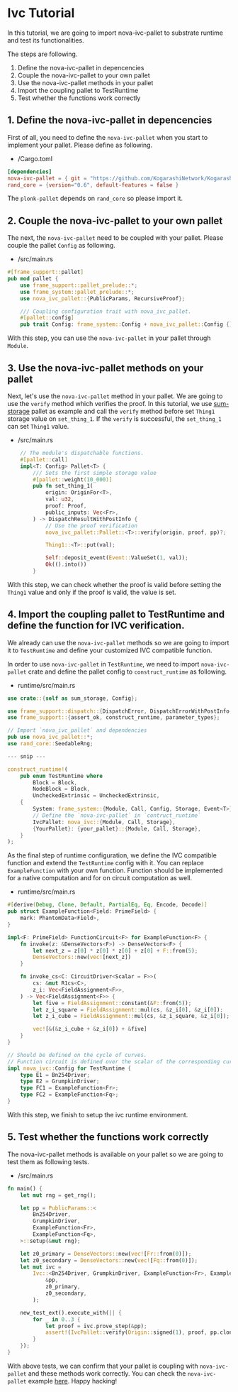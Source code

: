 # Ivc Tutorial

In this tutorial, we are going to import nova-ivc-pallet to substrate runtime and test its functionalities.

The steps are following.

1. Define the nova-ivc-pallet in depencencies
2. Couple the nova-ivc-pallet to your own pallet
3. Use the nova-ivc-pallet methods in your pallet
4. Import the coupling pallet to TestRuntime
5. Test whether the functions work correctly


## 1. Define the nova-ivc-pallet in depencencies
First of all, you need to define the `nova-ivc-pallet` when you start to implement your pallet. Please define as following.

- <your-pallet>/Cargo.toml
```toml
[dependencies]
nova-ivc-pallet = { git = "https://github.com/KogarashiNetwork/Kogarashi", branch = "master", default-features = false }
rand_core = {version="0.6", default-features = false }
```

The `plonk-pallet` depends on `rand_core` so please import it.

## 2. Couple the nova-ivc-pallet to your own pallet

The next, the `nova-ivc-pallet` need to be coupled with your pallet. Please couple the pallet `Config` as following.

- <your-pallet>/src/main.rs
```rs
#[frame_support::pallet]
pub mod pallet {
    use frame_support::pallet_prelude::*;
    use frame_system::pallet_prelude::*;
    use nova_ivc_pallet::{PublicParams, RecursiveProof};

    /// Coupling configuration trait with nova_ivc_pallet.
    #[pallet::config]
    pub trait Config: frame_system::Config + nova_ivc_pallet::Config {}
```
With this step, you can use the `nova-ivc-pallet` in your pallet through `Module`.

## 3. Use the nova-ivc-pallet methods on your pallet
Next, let's use the `nova-ivc-pallet` method in your pallet. We are going to use the `verify` method which verifies the proof. In this tutorial, we use [sum-storage](https://github.com/JoshOrndorff/recipes/blob/master/pallets/sum-storage/src/main.rs) pallet as example and call the `verify` method before set `Thing1` storage value on `set_thing_1`. If the `verify` is successful, the `set_thing_1` can set `Thing1` value.

- <your-pallet>/src/main.rs
```rust
    // The module's dispatchable functions.
    #[pallet::call]
    impl<T: Config> Pallet<T> {
        /// Sets the first simple storage value
        #[pallet::weight(10_000)]
        pub fn set_thing_1(
            origin: OriginFor<T>,
            val: u32,
            proof: Proof,
            public_inputs: Vec<Fr>,
        ) -> DispatchResultWithPostInfo {
            // Use the proof verification
            nova_ivc_pallet::Pallet::<T>::verify(origin, proof, pp)?;

            Thing1::<T>::put(val);

            Self::deposit_event(Event::ValueSet(1, val));
            Ok(().into())
        }
```
With this step, we can check whether the proof is valid before setting the `Thing1` value and only if the proof is valid, the value is set.

## 4. Import the coupling pallet to TestRuntime and define the function for IVC verification.
We already can use the `nova-ivc-pallet` methods so we are going to import it to `TestRumtime` and define your customized IVC compatible function.

In order to use `nova-ivc-pallet` in `TestRuntime`, we need to import `nova-ivc-pallet` crate and define the pallet config to `construct_runtime` as following.

- runtime/src/main.rs
```rust
use crate::{self as sum_storage, Config};

use frame_support::dispatch::{DispatchError, DispatchErrorWithPostInfo, PostDispatchInfo};
use frame_support::{assert_ok, construct_runtime, parameter_types};

// Import `nova_ivc_pallet` and dependencies
pub use nova_ivc_pallet::*;
use rand_core::SeedableRng;

--- snip ---

construct_runtime!(
    pub enum TestRuntime where
        Block = Block,
        NodeBlock = Block,
        UncheckedExtrinsic = UncheckedExtrinsic,
    {
        System: frame_system::{Module, Call, Config, Storage, Event<T>},
        // Define the `nova-ivc-pallet` in `contruct_runtime`
        IvcPallet: nova_ivc::{Module, Call, Storage},
        {YourPallet}: {your_pallet}::{Module, Call, Storage},
    }
);
```

As the final step of runtime configuration, we define the IVC compatible function and extend the `TestRuntime` config with it. You can replace `ExampleFunction` with your own function.
Function should be implemented for a native computation and for on circuit computation as well.

- runtime/src/main.rs
```rust
#[derive(Debug, Clone, Default, PartialEq, Eq, Encode, Decode)]
pub struct ExampleFunction<Field: PrimeField> {
    mark: PhantomData<Field>,
}

impl<F: PrimeField> FunctionCircuit<F> for ExampleFunction<F> {
    fn invoke(z: &DenseVectors<F>) -> DenseVectors<F> {
        let next_z = z[0] * z[0] * z[0] + z[0] + F::from(5);
        DenseVectors::new(vec![next_z])
    }

    fn invoke_cs<C: CircuitDriver<Scalar = F>>(
        cs: &mut R1cs<C>,
        z_i: Vec<FieldAssignment<F>>,
    ) -> Vec<FieldAssignment<F>> {
        let five = FieldAssignment::constant(&F::from(5));
        let z_i_square = FieldAssignment::mul(cs, &z_i[0], &z_i[0]);
        let z_i_cube = FieldAssignment::mul(cs, &z_i_square, &z_i[0]);

        vec![&(&z_i_cube + &z_i[0]) + &five]
    }
}

// Should be defined on the cycle of curves.
// Function circuit is defined over the scalar of the corresponding curve.
impl nova_ivc::Config for TestRuntime {
    type E1 = Bn254Driver;
    type E2 = GrumpkinDriver;
    type FC1 = ExampleFunction<Fr>;
    type FC2 = ExampleFunction<Fq>;
}
```
With this step, we finish to setup the ivc runtime environment.

## 5. Test whether the functions work correctly
The nova-ivc-pallet methods is available on your pallet so we are going to test them as following tests.

- <your-pallet>/src/main.rs
```rust
fn main() {
    let mut rng = get_rng();

    let pp = PublicParams::<
        Bn254Driver,
        GrumpkinDriver,
        ExampleFunction<Fr>,
        ExampleFunction<Fq>,
    >::setup(&mut rng);

    let z0_primary = DenseVectors::new(vec![Fr::from(0)]);
    let z0_secondary = DenseVectors::new(vec![Fq::from(0)]);
    let mut ivc =
        Ivc::<Bn254Driver, GrumpkinDriver, ExampleFunction<Fr>, ExampleFunction<Fq>>::init(
            &pp,
            z0_primary,
            z0_secondary,
        );

    new_test_ext().execute_with(|| {
        for _ in 0..3 {
            let proof = ivc.prove_step(&pp);
            assert!(IvcPallet::verify(Origin::signed(1), proof, pp.clone()).is_ok());
        }
    });
}

```
With above tests, we can confirm that your pallet is coupling with `nova-ivc-pallet` and these methods work correctly. You can check the `nova-ivc-pallet` example [here](https://github.com/KogarashiNetwork/Kogarashi/blob/master/nova_pallet/src/tests.rs). Happy hacking!
